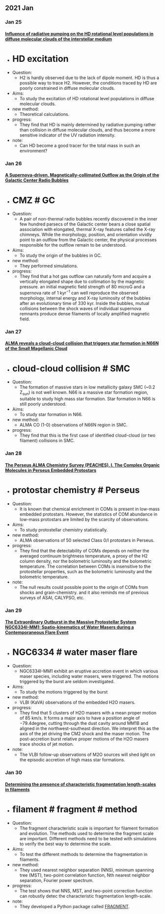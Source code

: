 ## 2021 Jan
### Jan 25
#### [Influence of radiative pumping on the HD rotational level populations in diffuse molecular clouds of the interstellar medium](https://arxiv.org/abs/2101.09342)
- # HD excitation
- Question: 
	- H2 is hardly observed due to the lack of dipole moment. HD is thus a possible way to trace H2. However, the conditions traced by HD are poorly constrained in diffuse molecular clouds.
- Aims: 
	- To study the excitation of HD rotational level populations in diffuse molecular clouds.
- new method: 
	- Theoretical calculations.
- progress: 
	- They find that HD is mainly determined by radiative pumping rather than collision in diffuse molecular clouds, and thus become a more sensitive indicator of the UV radiation intensity. 
- note:
	- Can HD become a good tracer for the total mass in such an environment? 


### Jan 26
#### [A Supernova-driven, Magnetically-collimated Outflow as the Origin of the Galactic Center Radio Bubbles](https://arxiv.org/abs/2101.10741)
-	# CMZ # GC
- Question: 
	- A pair of non-thermal radio bubbles recently discovered in the inner few hundred parsecs of the Galactic center bears a close spatial association with elongated, thermal X-ray features called the X-ray chimneys. While the morphology, position, and orientation vividly point to an outflow from the Galactic center, the physical processes responsible for the outflow remain to be understood.
- Aims: 
	- To study the origin of the bubbles in GC.
- new method: 
	- They performed simulations.
- progress: 
	- They find that a hot gas outflow can naturally form and acquire a vertically elongated shape due to collimation by the magnetic pressure. an initial magnetic field strength of 80 microG and a supernova rate of 1 kyr<sup>−1</sup> can well reproduce the observed morphology, internal energy and X-ray luminosity of the bubbles after an evolutionary time of 330 kyr. Inside the bubbles, mutual collisions between the shock waves of individual supernova remnants produce dense filaments of locally amplified magnetic field. 

### Jan 27
#### [ALMA reveals a cloud-cloud collision that triggers star formation in N66N of the Small Magellanic Cloud](https://arxiv.org/abs/2101.10711)
-	# cloud-cloud collision # SMC
- Question: 
	- The formation of massive stars in low metallicity galaxy SMC (~0.2 Z<sub>sun</sub>) is not well known. N66 is a massive star formation region, suitable to study high mass star formation. Star formation in N66 is still poorly understood.
- Aims: 
	- To study star formation in N66.
- new method: 
	- ALMA CO (1-0) observations of N66N region in SMC.
- progress: 
	- They find that this is the first case of identified cloud-cloud (or two filament) collisions in SMC.

### Jan 28
#### [The Perseus ALMA Chemistry Survey (PEACHES). I. The Complex Organic Molecules in Perseus Embedded Protostars](https://arxiv.org/abs/2101.11009)
-	# protostar chemistry # Perseus
- Question: 
	- It is known that chemical enrichment in COMs is present in low-mass embedded protostars. However, the statistics of COM abundance in low-mass protostars are limited by the scarcity of observations. 
- Aims: 
	- To study protostellar chemistry statistically.
- new method: 
	- ALMA observations of 50 selected Class 0/I protostars in Perseus.
- progress: 
	- They find that the detectability of COMs depends on neither the averaged continuum brightness temperature, a proxy of the H2 column density, nor the bolometric luminosity and the bolometric temperature. The correlation between COMs is insensitive to the protostellar properties, such as the bolometric luminosity and the bolometric temperature. 
- note: 
	- The null results could possible point to the origin of COMs from shocks and grain-chemistry. and it also reminds me of previous surveys of ASAI, CALYPSO, etc.

### Jan 29
#### [The Extraordinary Outburst in the Massive Protostellar System NGC6334I-MM1: Spatio-kinematics of Water Masers during a Contemporaneous Flare Event](https://arxiv.org/abs/2101.11913)
-	# NGC6334 # water maser flare 
- Question: 
	- NGC6334I-MM1 exhibit an eruptive accretion event in which various maser species, including water masers, were triggered. The motions triggered by the burst are seldom investigated.
- Aims: 
	- To study the motions triggered by the burst
- new method: 
	- VLBI (KaVA) observations of the embedded H2O masers.
- progress: 
	- They find that 5 clusters of H2O masers with a mean proper motion of 85 km/s. It forms a major axis to have a position angle of −79.4degree, cutting through the dust cavity around MM1B and aligned in the northwest-southeast direction. We interpret this as the axis of the jet driving the CM2 shock and the maser motion. The post-accretion burst relative proper motions of the H2O masers trace shocks of jet motion.
- note: 
	- The VLBI follow-up observations of M2O sources will shed light on the episodic accretion of high mass star formations.

### Jan 30
#### [Determining the presence of characteristic fragmentation length-scales in filaments](https://ui.adsabs.harvard.edu/abs/2019MNRAS.484.4024C/abstract)
-	# filament # fragment # method
- Question: 
	- The fragment characteristic scale is important for filament formation and evolution. The methods used to determine the fragment scale are important. Different methods need to be tested with simulations to verify the best way to determine the scale.  
- Aims: 
	- To test the different methods to determine the fragmentation in filaments.
- new method: 
	- They used nearest neighbor separation (NNS), minimum spanning tree (MST), two-point correlation function, Nth nearest neighbor separation, Fourier power spectrum. 
- progress: 
	- The test shows that NNS, MST, and two-point correction function can robustly detec the characteristic fragmentation length-scale. 
- note: 
	- They developed a Python package called [FRAGMENT](https://github.com/SeamusClarke/FragMent).


